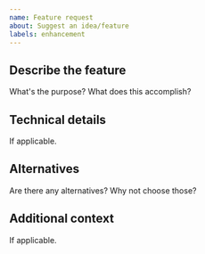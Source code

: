 ```yaml
---
name: Feature request
about: Suggest an idea/feature
labels: enhancement
---
```


## Describe the feature
What's the purpose? What does this accomplish?

## Technical details
If applicable.

## Alternatives
Are there any alternatives? Why not choose those?

## Additional context
If applicable.
